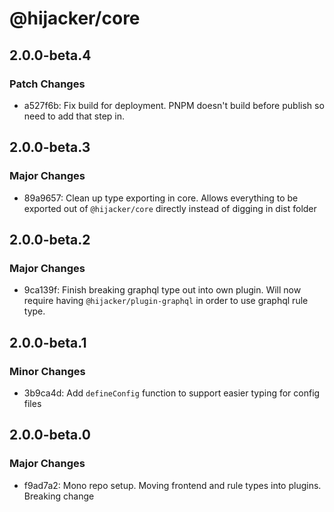 # @hijacker/core

## 2.0.0-beta.4

### Patch Changes

- a527f6b: Fix build for deployment. PNPM doesn't build before publish so need to add that step in.

## 2.0.0-beta.3

### Major Changes

- 89a9657: Clean up type exporting in core. Allows everything to be exported out of `@hijacker/core` directly instead of digging in dist folder

## 2.0.0-beta.2

### Major Changes

- 9ca139f: Finish breaking graphql type out into own plugin. Will now require having `@hijacker/plugin-graphql` in order to use graphql rule type.

## 2.0.0-beta.1

### Minor Changes

- 3b9ca4d: Add `defineConfig` function to support easier typing for config files

## 2.0.0-beta.0

### Major Changes

- f9ad7a2: Mono repo setup. Moving frontend and rule types into plugins. Breaking change
